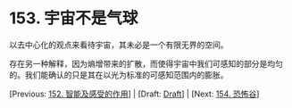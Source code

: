 # 153. 宇宙不是气球

以去中心化的观点来看待宇宙，其未必是一个有限无界的空间。

存在另一种解释，因为熵增带来的扩散，而使得宇宙中我们可感知的部分是均匀的。我们能确认的只是其在以光为标准的可感知范围内的膨胀。

[Previous: [152. 智能及感受的作用](152.md)] | [Draft: [Draft](../Draft.md)] | [Next: [154. 恐怖谷](154.md)]